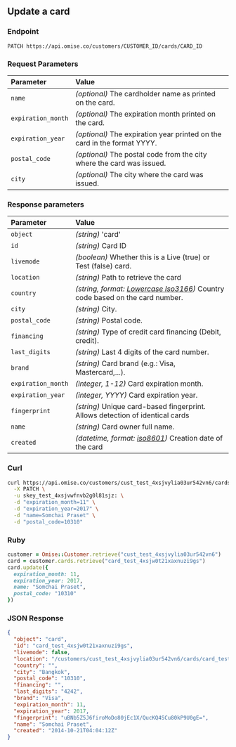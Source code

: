 ## Update a card

### Endpoint

```
PATCH https://api.omise.co/customers/CUSTOMER_ID/cards/CARD_ID
```

### Request Parameters

| Parameter                | Value                                             |
|:-------------------------|:--------------------------------------------------|
| `name`             | *(optional)* The cardholder name as printed on the card. |
| `expiration_month` | *(optional)* The expiration month printed on the card. |
| `expiration_year`  | *(optional)* The expiration year printed on the card in the format YYYY. |
| `postal_code`      | *(optional)* The postal code from the city where the card was issued. |
| `city`             | *(optional)* The city where the card was issued. |

### Response parameters
| Parameter  | Value |
|:-----------|:------|
| `object`   | *(string)* 'card' |
| `id`       | *(string)* Card ID |
| `livemode` | *(boolean)* Whether this is a Live (true) or Test (false) card. |
| `location` | *(string)* Path to retrieve the card |
| `country`  | *(string, format: [Lowercase Iso3166](http://en.wikipedia.org/wiki/ISO_3166-1_alpha-2#Officially_assigned_code_elements))* Country code based on the card number. |
| `city`     | *(string)* City. |
| `postal_code`     | *(string)* Postal code. |
| `financing`     | *(string)* Type of credit card financing (Debit, credit). |
| `last_digits`     | *(string)* Last 4 digits of the card number. |
| `brand`     | *(string)* Card brand (e.g.: Visa, Mastercard,...). |
| `expiration_month`     | *(integer, 1-12)* Card expiration month. |
| `expiration_year`     | *(integer, YYYY)* Card expiration year. |
| `fingerprint`     | *(string)* Unique card-based fingerprint. Allows detection of identical cards |
| `name`     | *(string)* Card owner full name. |
| `created`  | *(datetime, format: [iso8601](http://en.wikipedia.org/wiki/ISO_8601))* Creation date of the card |


### Curl

```sh
curl https://api.omise.co/customers/cust_test_4xsjvylia03ur542vn6/cards/card_test_4xsjw0t21xaxnuzi9gs \
  -X PATCH \
  -u skey_test_4xsjvwfnvb2g0l81sjz: \
  -d "expiration_month=11" \
  -d "expiration_year=2017" \
  -d "name=Somchai Praset" \
  -d "postal_code=10310"
```

### Ruby

```ruby
customer = Omise::Customer.retrieve("cust_test_4xsjvylia03ur542vn6")
card = customer.cards.retrieve("card_test_4xsjw0t21xaxnuzi9gs")
card.update({
  expiration_month: 11,
  expiration_year: 2017,
  name: "Somchai Praset",
  postal_code: "10310"
})
```

### JSON Response

```json
{
  "object": "card",
  "id": "card_test_4xsjw0t21xaxnuzi9gs",
  "livemode": false,
  "location": "/customers/cust_test_4xsjvylia03ur542vn6/cards/card_test_4xsjw0t21xaxnuzi9gs",
  "country": "",
  "city": "Bangkok",
  "postal_code": "10310",
  "financing": "",
  "last_digits": "4242",
  "brand": "Visa",
  "expiration_month": 11,
  "expiration_year": 2017,
  "fingerprint": "uBNb5Z5J6firoMoDo80jEc1X/QucKQ4SCu80kP9U0gE=",
  "name": "Somchai Praset",
  "created": "2014-10-21T04:04:12Z"
}
```
